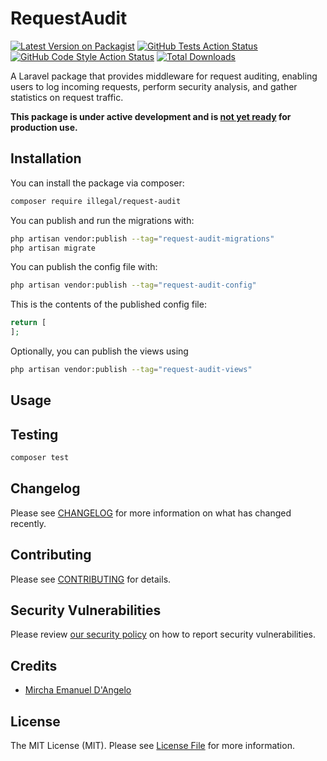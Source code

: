 # RequestAudit

[![Latest Version on Packagist](https://img.shields.io/packagist/v/illegalstudio/RequestAudit.svg?style=flat-square)](https://packagist.org/packages/illegalstudio/RequestAudit)
[![GitHub Tests Action Status](https://img.shields.io/github/actions/workflow/status/illegalstudio/RequestAudit/run-tests.yml?branch=main&label=tests&style=flat-square)](https://github.com/illegalstudio/RequestAudit/actions?query=workflow%3Arun-tests+branch%3Amain)
[![GitHub Code Style Action Status](https://img.shields.io/github/actions/workflow/status/illegalstudio/RequestAudit/fix-php-code-style-issues.yml?branch=main&label=code%20style&style=flat-square)](https://github.com/illegalstudio/RequestAudit/actions?query=workflow%3A"Fix+PHP+code+style+issues"+branch%3Amain)
[![Total Downloads](https://img.shields.io/packagist/dt/illegal/request-audit.svg?style=flat-square)](https://packagist.org/packages/illegal/request-audit)



A Laravel package that provides middleware for request auditing, enabling users to log incoming requests, perform
security analysis, and gather statistics on request traffic.

**This package is under active development and is <u>not yet ready</u> for production use.**

## Installation

You can install the package via composer:

```bash
composer require illegal/request-audit
```

You can publish and run the migrations with:

```bash
php artisan vendor:publish --tag="request-audit-migrations"
php artisan migrate
```

You can publish the config file with:

```bash
php artisan vendor:publish --tag="request-audit-config"
```

This is the contents of the published config file:

```php
return [
];
```

Optionally, you can publish the views using

```bash
php artisan vendor:publish --tag="request-audit-views"
```

## Usage


## Testing

```bash
composer test
```

## Changelog

Please see [CHANGELOG](CHANGELOG.md) for more information on what has changed recently.

## Contributing

Please see [CONTRIBUTING](CONTRIBUTING.md) for details.

## Security Vulnerabilities

Please review [our security policy](../../security/policy) on how to report security vulnerabilities.

## Credits

- [Mircha Emanuel D'Angelo](https://github.com/mirchaemanuel)

## License

The MIT License (MIT). Please see [License File](LICENSE.md) for more information.
